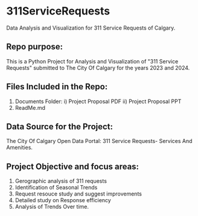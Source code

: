 # 311ServiceRequests
Data Analysis and Visualization for 311 Service Requests of Calgary.

## Repo purpose:
  This is a Python Project for Analysis and Visualization of "311 Service Requests" submitted to The City Of Calgary for the years 2023 and 2024. 
  
## Files Included in the Repo: 
1. Documents Folder:
   i) Project Proposal PDF
   ii) Project Proposal PPT
2. ReadMe.md

## Data Source for the Project: 
  The City Of Calgary Open Data Portal: 311 Service Requests- Services And Amenities.

## Project Objective and focus areas:
1. Gerographic analysis of 311 requests
2. Identification of Seasonal Trends
3. Request resouce study and suggest improvements
4. Detailed study on Response efficiency
5. Analysis of Trends Over time.

   
